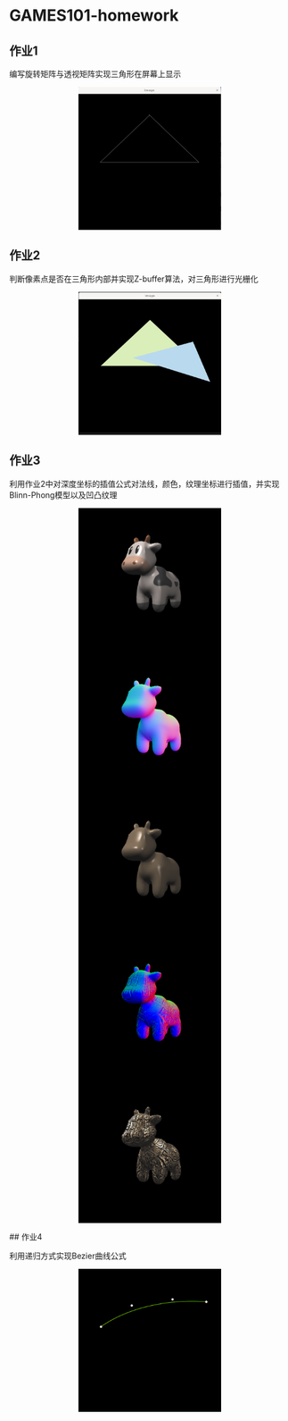 # GAMES101-homework

## 作业1

编写旋转矩阵与透视矩阵实现三角形在屏幕上显示

<center>
<figure>
    <img src=".\results\hw1.png" align="center" width=256 height=256>
</figure>
</center>

## 作业2

判断像素点是否在三角形内部并实现Z-buffer算法，对三角形进行光栅化

<center>
<figure>
    <img src=".\results\hw2.png" align="center" width=256 height=256>
</figure>
</center>

## 作业3

利用作业2中对深度坐标的插值公式对法线，颜色，纹理坐标进行插值，并实现Blinn-Phong模型以及凹凸纹理

<center>
<figure>
    <img src=".\results\hw3-1.png" align="center" width=256 height=256>
    <img src=".\results\hw3-2.png" align="center" width=256 height=256>
    <img src=".\results\hw3-3.png" align="center" width=256 height=256>
    <img src=".\results\hw3-4.png" align="center" width=256 height=256>
    <img src=".\results\hw3-5.png" align="center" width=256 height=256>
</figure>
</center>
## 作业4

利用递归方式实现Bezier曲线公式

<center>
<figure>
    <img src=".\results\hw4.png" align="center" width=256 height=256>
</figure>
</center>
